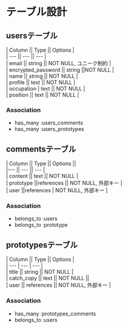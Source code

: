 # テーブル設計  

## usersテーブル  

| Column || Type   || Options |  
| --- || --- || --- |  
| email || string || NOT NULL, ユニーク制約 |  
| encrypted_password  || string ||NOT NULL |  
| name || string || NOT NULL |  
| profile || text || NOT NULL |  
| occupation | text || NOT NULL |  
| position || text || NOT NULL |  

### Association  
- has_many :users_comments  
- has_many :users_prototypes  

## commentsテーブル  

| Column || Type || Options ||  
|--- || --- || --- |  
| content || text || NOT NULL |  
| prototype ||references || NOT NULL, 外部キー |  
| user ||references | NOT NULL, 外部キー |  

### Association  
- belongs_to :users  
- belongs_to :prototype  

## prototypesテーブル  
| Column || Type || Options |  
| --- | --- | --- |  
| title || string || NOT NULL |  
| catch_copy || text || NOT NULL ||  
| user || references || NOT NULL, 外部キー |  

### Association  
- has_many :prototypes_comments  
- belongs_to :users  
